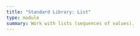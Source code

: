 ```yaml
---
title: "Standard Library: List"
type: module
summary: Work with lists (sequences of values).
---
```


